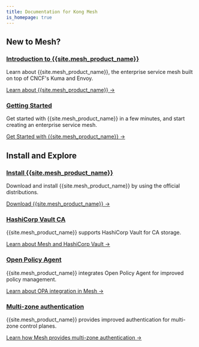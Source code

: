 ```yaml
---
title: Documentation for Kong Mesh
is_homepage: true
---
```

<div class="docs-grid">

<h2 class="docs-grid-section-title">New to Mesh?</h2>

  <div class="docs-grid-block">
    <h3><a href="/mesh/{{page.kong_version}}/overview">Introduction to {{site.mesh_product_name}}</a></h3>
    <p>Learn about {{site.mesh_product_name}}, the enterprise service mesh built on top of CNCF's Kuma and Envoy.</p>
    <a href="/mesh/{{page.kong_version}}/overview">Learn about {{site.mesh_product_name}} &rarr;</a>
  </div>

  <div class="docs-grid-block">
    <h3><a href="/mesh/{{page.kong_version}}/gettingstarted">Getting Started</a></h3>
    <p>Get started with {{site.mesh_product_name}} in a few minutes, and start creating an enterprise service mesh.</p>
    <a href="/mesh/{{page.kong_version}}/gettingstarted">Get Started with {{site.mesh_product_name}} &rarr;</a>
  </div>

<h2 class="docs-grid-section-title">Install and Explore</h2>

  <div class="docs-grid-block">
    <h3><a href="/mesh/{{page.kong_version}}/install">Install {{site.mesh_product_name}}</a></h3>
    <p>Download and install {{site.mesh_product_name}} by using the official distributions.</p>
    <a href="/mesh/{{page.kong_version}}/install">Download {{site.mesh_product_name}} &rarr;</a>
  </div>

  <div class="docs-grid-block">
    <h3><a href="/mesh/{{page.kong_version}}/features/vault">HashiCorp Vault CA</a></h3>
    <p>{{site.mesh_product_name}} supports HashiCorp Vault for CA storage.</p>
    <a href="/mesh/{{page.kong_version}}/features/vault">Learn about Mesh and HashiCorp Vault &rarr;</a>
  </div>

  <div class="docs-grid-block">
    <h3><a href="/mesh/{{page.kong_version}}/features/opa">Open Policy Agent</a></h3>
    <p>{{site.mesh_product_name}} integrates Open Policy Agent for improved policy management.</p>
    <a href="/mesh/{{page.kong_version}}/features/opa">Learn about OPA integration in Mesh &rarr;</a>
  </div>

  <div class="docs-grid-block">
    <h3><a href="/mesh/{{page.kong_version}}/features/kds-auth">Multi-zone authentication</a></h3>
    <p>{{site.mesh_product_name}} provides improved authentication for multi-zone control planes.</p>
    <a href="/mesh/{{page.kong_version}}/features/kds-auth">Learn how Mesh provides multi-zone authentication &rarr;</a>
  </div>

</div>
